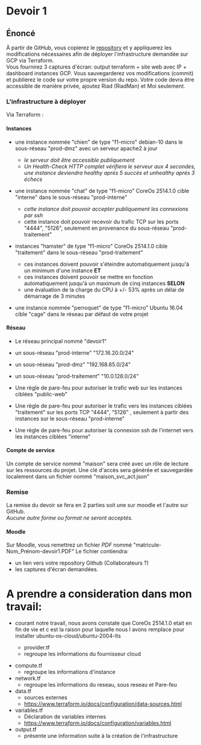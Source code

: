 # Devoir 1
## Énoncé

À partir de GitHub, vous copierez le [repository](https://github.com/matbilodeau/CR460-devoir1)
et y appliquerez les modifications nécessaires afin de déployer l'infrastructure
demandée sur GCP via Terraform.  
Vous fournirez 3 captures d'écran: output terraform + site web avec IP + dashboard instances GCP.
Vous sauvegarderez vos modifications (commit) et publierez le code sur votre propre version du repo.
Votre code devra être accessible de manière privée, ajoutez Riad (RiadMan) et Moi seulement.


### L'infrastructure à déployer

Via Terraform :

#### Instances
* une instance nommée "chien"
de type "f1-micro"
debian-10
dans le sous-réseau "prod-dmz"
avec un serveur apache2 à jour
  * _le serveur doit être accessible publiquement_
  * _Un Health-Check HTTP complet vérifiera le serveur aux 4 secondes, une instance deviendra healthy après 5 succès et unhealthy après 3 échecs_

* une instance nommée "chat"
de type "f1-micro"
CoreOs 2514.1.0
cible "interne"
dans le sous-réseau "prod-interne"
  * _cette instance doit pouvoir accepter publiquement les connexions par ssh_
  * cette instance doit pouvoir recevoir du  trafic TCP sur les ports "4444", "5126", seulement en provenance du sous-réseau "prod-traitement"

* instances "hamster"
de type "f1-micro"
CoreOs 2514.1.0
cible "traitement"
dans le sous-réseau "prod-traitement"
  * ces instances doivent pouvoir s'éteindre automatiquement jusqu'à un minimum d'une instance
  **ET**
  * ces instances doivent pouvoir se mettre en fonction automatiquement jusqu'à un maximum de cinq instances
  **SELON**
  * une évaluation de la charge du CPU à +/- 53% après un délai de démarrage de 3 minutes      

* une instance nommée "perroquet"
de type "f1-micro"
Ubuntu 16.04
cible "cage"
dans le réseau par défaut de votre projet

#### Réseau
* Le réseau principal nommé "devoir1"
* un sous-réseau "prod-interne" "172.16.20.0/24"
* un sous-réseau "prod-dmz" "192.168.65.0/24"
* un sous-réseau "prod-traitement" "10.0.128.0/24"

* Une règle de pare-feu pour autoriser le trafic web sur les instances ciblées "public-web"
* Une règle de pare-feu pour autoriser le trafic  vers les instances ciblées "traitement" sur les ports TCP "4444", "5126" , seulement à partir des instances sur le sous-réseau "prod-interne"
* Une règle de pare-feu pour autoriser la connexion ssh de l'internet vers les instances ciblées "interne"

#### Compte de service
Un compte de service nommé "maison" sera créé avec un rôle de lecture sur les ressources du projet.
Une clé d'accès sera générée et sauvegardée localement dans un fichier nommé "maison_svc_act.json"


### Remise
La remise du devoir se fera en 2 parties soit une sur moodle et l'autre sur GitHub.  
*Aucune autre forme ou format ne seront acceptés.*

#### Moodle
Sur Moodle, vous remettrez un fichier *PDF* nommé "matricule-Nom_Prénom-devoir1.PDF"
Le fichier contiendra:

* un lien vers votre repository Github (Collaborateurs ?)
* les captures d'écran demandées.


# A prendre a consideration dans mon travail:
- courant notre travail, nous avons constate que CoreOs 2514.1.0 etait en fin de vie et c est la
  raison pour laquelle nous l avons remplace pour installer ubuntu-os-cloud/ubuntu-2004-lts

  * provider.tf
  * regroupe les informations du fournisseur cloud
* compute.tf
  * regroupe les informations d'instance
* network.tf  
  * regroupe les informations du reseau, sous reseau et Pare-feu
* data.tf
  * sources externes
  * https://www.terraform.io/docs/configuration/data-sources.html
* variables.tf
  * Déclaration de variables internes
  * https://www.terraform.io/docs/configuration/variables.html
* output.tf
  * présente une information suite à la création de l'infrastructure

